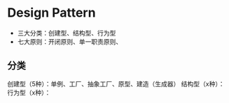 # Design Pattern

- 三大分类：创建型、结构型、行为型
- 七大原则：开闭原则、单一职责原则、

## 分类
创建型（5种）：单例、工厂、抽象工厂、原型、建造（生成器）
结构型（x种）：
行为型（x种）：

